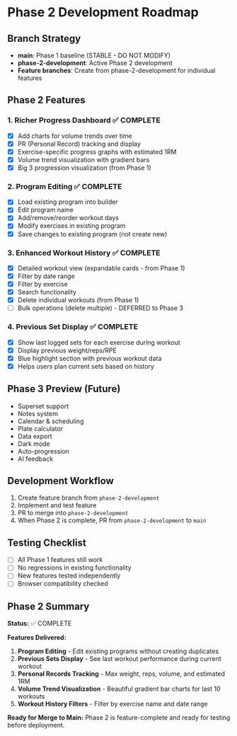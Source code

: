 # Phase 2 Development Roadmap

## Branch Strategy
- **main**: Phase 1 baseline (STABLE - DO NOT MODIFY)
- **phase-2-development**: Active Phase 2 development
- **Feature branches**: Create from phase-2-development for individual features

## Phase 2 Features

### 1. Richer Progress Dashboard ✅ COMPLETE
- [x] Add charts for volume trends over time
- [x] PR (Personal Record) tracking and display
- [x] Exercise-specific progress graphs with estimated 1RM
- [x] Volume trend visualization with gradient bars
- [x] Big 3 progression visualization (from Phase 1)

### 2. Program Editing ✅ COMPLETE
- [x] Load existing program into builder
- [x] Edit program name
- [x] Add/remove/reorder workout days
- [x] Modify exercises in existing program
- [x] Save changes to existing program (not create new)

### 3. Enhanced Workout History ✅ COMPLETE
- [x] Detailed workout view (expandable cards - from Phase 1)
- [x] Filter by date range
- [x] Filter by exercise
- [x] Search functionality
- [x] Delete individual workouts (from Phase 1)
- [ ] Bulk operations (delete multiple) - DEFERRED to Phase 3

### 4. Previous Set Display ✅ COMPLETE
- [x] Show last logged sets for each exercise during workout
- [x] Display previous weight/reps/RPE
- [x] Blue highlight section with previous workout data
- [x] Helps users plan current sets based on history

## Phase 3 Preview (Future)
- Superset support
- Notes system
- Calendar & scheduling
- Plate calculator
- Data export
- Dark mode
- Auto-progression
- AI feedback

## Development Workflow
1. Create feature branch from `phase-2-development`
2. Implement and test feature
3. PR to merge into `phase-2-development`
4. When Phase 2 is complete, PR from `phase-2-development` to `main`

## Testing Checklist
- [ ] All Phase 1 features still work
- [ ] No regressions in existing functionality
- [ ] New features tested independently
- [ ] Browser compatibility checked

## Phase 2 Summary

**Status:** ✅ COMPLETE

**Features Delivered:**
1. **Program Editing** - Edit existing programs without creating duplicates
2. **Previous Sets Display** - See last workout performance during current workout
3. **Personal Records Tracking** - Max weight, reps, volume, and estimated 1RM
4. **Volume Trend Visualization** - Beautiful gradient bar charts for last 10 workouts
5. **Workout History Filters** - Filter by exercise name and date range

**Ready for Merge to Main:** Phase 2 is feature-complete and ready for testing before deployment.
